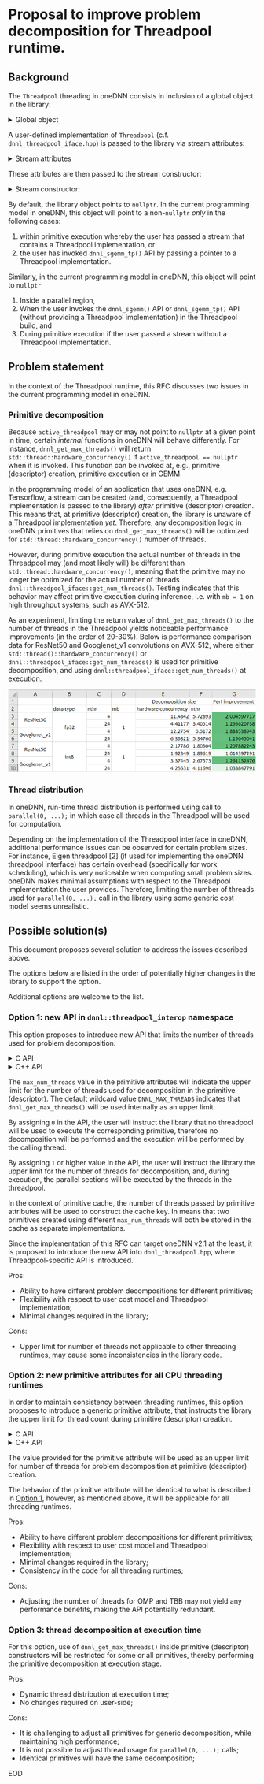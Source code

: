 # Proposal to improve problem decomposition for Threadpool runtime.

## Background

The `Threadpool` threading in oneDNN consists in inclusion of a global object in
the library:

<details>
<summary>Global object</summary>

~~~cpp
namespace dnnl {
namespace {
    static thread_local threadpool_iface *active_threadpool = nullptr;
} // namespace 
} // namespace dnnl
~~~

</details>


A user-defined implementation of `Threadpool` (c.f. `dnnl_threadpool_iface.hpp`)
is passed to the library via stream attributes:

<details>
<summary>Stream attributes</summary>

~~~cpp
namespace dnnl {
struct stream_attr {
    void set_threadpool(threadpool_iface *threadpool);
};
} // namespace dnnl
~~~

</details>

These attributes are then passed to the stream constructor:

<details>
<summary>Stream constructor:</summary>

~~~cpp
namespace dnnl {
struct stream {
    ...

    stream(const engine &aengine, flags aflags, const stream_attr &attr);

    ...
};
} // namespace dnnl
~~~

</details>

By default, the library object points to `nullptr`. In the current programming
model in oneDNN, this object will point to a non-`nullptr` *only* in the
following cases:
1. within primitive execution whereby the user has passed a stream that contains
   a Threadpool implementation, or
2. the user has invoked `dnnl_sgemm_tp()` API by passing a pointer to a
   Threadpool implementation.


Similarly, in the current programming model in oneDNN, this object will point to
`nullptr`
1. Inside a parallel region,
2. When the user invokes the `dnnl_sgemm()` API or `dnnl_sgemm_tp()` API
   (without providing a Threadpool implementation) in the Threadpool build, and
3. During primitive execution if the user passed a stream without a Threadpool
   implementation.


## Problem statement

In the context of the Threadpool runtime, this RFC discusses two issues in the
current programming model in oneDNN.

### Primitive decomposition

Because `active_threadpool` may or may not point to `nullptr` at a given point
in time, certain *internal* functions in oneDNN will behave differently. For
instance, `dnnl_get_max_threads()` will return
`std::thread::hardware_concurrency()` if `active_threadpool == nullptr` when it
is invoked. This function can be invoked at, e.g., primitive (descriptor)
creation, primitive execution or in GEMM.

In the programming model of an application that uses oneDNN, e.g. Tensorflow, a
stream can be created (and, consequently, a Threadpool implementation is passed
to the library) *after* primitive (descriptor) creation. This means that, at
primitive (descriptor) creation, the library is unaware of a Threadpool
implementation *yet*. Therefore, any decomposition logic in oneDNN primitives
that relies on `dnnl_get_max_threads()` will be optimized for
`std::thread::hardware_concurrency()` number of threads.

However, during primitive execution the actual number of threads in the
Threadpool may (and most likely will) be different than
`std::thread::hardware_concurrency()`, meaning that the primitive may no longer
be optimized for the actual number of threads
`dnnl::threadpool_iface::get_num_threads()`. Testing indicates that this
behavior may affect primitive execution during inference, i.e. with `mb = 1` on
high throughput systems, such as AVX-512.

As an experiment, limiting the return value of `dnnl_get_max_threads()` to the
number of threads in the Threadpool yields noticeable performance improvements
(in the order of 20-30%). Below is performance comparison data for ResNet50 and
Googlenet_v1 convolutions on AVX-512, where either
`std::thread()::hardware_concurrency()` or
`dnnl::threadpool_iface::get_num_threads()` is used for primitive decomposition,
and using `dnnl::threadpool_iface::get_num_threads()` at execution.

![](decomposition_perf.png)

### Thread distribution

In oneDNN, run-time thread distribution is performed using call to `parallel(0,
...);` in which case all threads in the Threadpool will be used for computation.

Depending on the implementation of the Threadpool interface in oneDNN,
additional performance issues can be observed for certain problem sizes. For
instance, Eigen threadpool [2] (if used for implementing the oneDNN threadpool
interface) has certain overhead (specifically for work scheduling), which is
very noticeable when computing small problem sizes. oneDNN makes minimal
assumptions with respect to the Threadpool implementation the user provides.
Therefore, limiting the number of threads used for `parallel(0, ...);` call in
the library using some generic cost model seems unrealistic.

## Possible solution(s)

This document proposes several solution to address the issues described above.

The options below are listed in the order of potentially higher changes in the
library to support the option.

Additional options are welcome to the list.

### Option 1: new API in `dnnl::threadpool_interop` namespace

This option proposes to introduce new API that limits the number of threads used
for problem decomposition.

<details>
<summary>C API</summary>

~~~cpp
dnnl_status_t DNNL_API dnnl_threadpool_interop_primitive_attr_create(dnnl_primitive_attr_t *attr, int max_num_threads);
~~~

</details>

<details>
<summary>C++ API</summary>

~~~cpp
namespace dnnl {
namespace threadpool_interop {

inline dnnl::primitive_attr make_primitive_attr(int max_num_threads = DNNL_MAX_THREADS) {
    dnnl_primitive_attr_t result;
    dnnl::error::wrap_c_api(dnnl_threadpool_interop_primitive_attr_create(&result, max_num_threads));
    reset(result);
}

} // namespace threadpool_interop
} // namespace dnnl
~~~

</details>

The `max_num_threads` value in the primitive attributes will indicate the upper
limit for the number of threads used for decomposition in the primitive
(descriptor). The default wildcard value `DNNL_MAX_THREADS` indicates that
`dnnl_get_max_threads()` will be used internally as an upper limit.

By assigning `0` in the API, the user will instruct the library that no
threadpool will be used to execute the corresponding primitive, therefore no
decomposition will be performed and the execution will be performed by the
calling thread.

By assigning `1` or higher value in the API, the user will instruct the library
the upper limit for the number of threads for decomposition, and, during
execution, the parallel sections will be executed by the threads in the
threadpool.

In the context of primitive cache, the number of threads passed by primitive
attributes will be used to construct the cache key. In means that two primitives
created using different `max_num_threads` will both be stored in the cache as
separate implementations.

Since the implementation of this RFC can target oneDNN v2.1 at the least, it is
proposed to introduce the new API into `dnnl_threadpool.hpp`, where
Threadpool-specific API is introduced.

Pros:
- Ability to have different problem decompositions for different primitives;
- Flexibility with respect to user cost model and Threadpool implementation;
- Minimal changes required in the library;

Cons:
- Upper limit for number of threads not applicable to other threading runtimes,
  may cause some inconsistencies in the library code.

### Option 2: new primitive attributes for all CPU threading runtimes

In order to maintain consistency between threading runtimes, this option
proposes to introduce a generic primitive attribute, that instructs the library
the upper limit for thread count during primitive (descriptor) creation.

<details>
<summary>C API</summary>

~~~cpp
dnnl_primitive_attr_get_max_num_threads(const_dnnl_primitive_attr_t attr, int *max_num_threads);

dnnl_primitive_attr_set_max_num_threads(dnnl_primitive_attr_t attr, int max_num_threads);
~~~

</details>

<details>
<summary>C++ API</summary>

~~~cpp
struct primitive_attr : public handle<dnnl_primitive_attr_t> {
    ...

    int get_max_num_threads() const {}

    void set_max_num_threads(int max_num_threads) {}

    ...
};
~~~

</details>

The value provided for the primitive attribute will be used as an upper limit
for number of threads for problem decomposition at primitive (descriptor)
creation.

The behavior of the primitive attribute will be identical to what is described
in [Option 1](#option-1-new-api-in-dnnl::threadpool_interop-namespace), however,
as mentioned above, it will be applicable for all threading runtimes.

Pros:
- Ability to have different problem decompositions for different primitives;
- Flexibility with respect to user cost model and Threadpool implementation;
- Minimal changes required in the library;
- Consistency in the code for all threading runtimes;

Cons:
- Adjusting the number of threads for OMP and TBB may not yield any performance
  benefits, making the API potentially redundant.

### Option 3: thread decomposition at execution time

For this option, use of `dnnl_get_max_threads()` inside primitive (descriptor)
constructors will be restricted for some or all primitives, thereby performing
the primitive decomposition at execution stage.

Pros:
- Dynamic thread distribution at execution time;
- No changes required on user-side;

Cons:
- It is challenging to adjust all primitives for generic decomposition, while
  maintaining high performance;
- It is not possible to adjust thread usage for `parallel(0, ...);` calls;
- Identical primitives will have the same decomposition;


EOD
